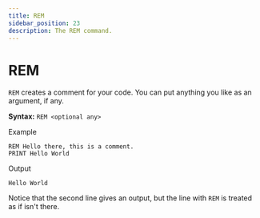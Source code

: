 ```yaml
---
title: REM
sidebar_position: 23
description: The REM command.
---
```


# REM
`REM` creates a comment for your code. You can put anything you like as an argument, if any.

**Syntax:** `REM <optional any>`

Example
```
REM Hello there, this is a comment.
PRINT Hello World
```
Output
```
Hello World
```

Notice that the second line gives an output, but the line with `REM` is treated as if isn't there.